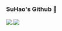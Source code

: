 ### SuHao's Github 👋
<a href="https://github.com/anuraghazra/github-readme-stats">
  <img align="center" src="https://github-readme-stats.vercel.app/api?username=qqsuhao&show_icons=true&theme=dracula&repo=convoychat)" />
</a>
<a href="https://github.com/anuraghazra/convoychat">
  <img align="center" src="https://github-readme-stats.vercel.app/api/top-langs/?username=qqsuhao&show_icons=true&theme=dracula&repo=convoychat" />
</a>
